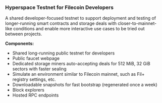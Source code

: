 ### Hyperspace Testnet for Filecoin Developers

A shared developer-focused testnet to support deployment and testing of longer-running smart contracts and storage deals with closer-to-mainnet-like conditions and enable more interactive use cases to be tried out between projects.

**Components:**
- Shared long-running public testnet for developers
- Public faucet webpage
- Dedicated storage miners auto-accepting deals for 512 MiB, 32 GiB sectors with faster sealing
- Simulate an environment similar to Filecoin mainnet, such as Fil+ registry settings, etc.
- Downloadable snapshots for fast bootstrap (regenerated once a week)
- Block explorers
- Hosted RPC endpoints
